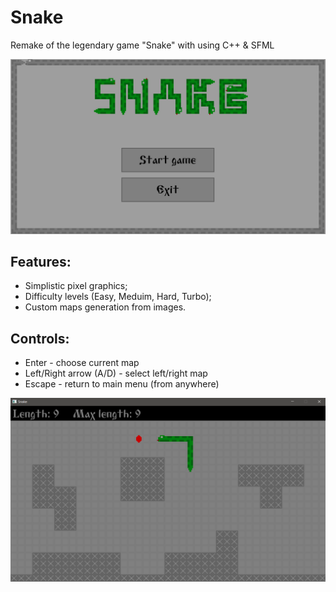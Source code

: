 # Snake

Remake of the legendary game "Snake" with using C++ & SFML

![Preview](https://github.com/jagerwil/Snake/blob/master/main_menu.png)

## Features:

- Simplistic pixel graphics;
- Difficulty levels (Easy, Meduim, Hard, Turbo);
- Custom maps generation from images.

## Controls:

- Enter - choose current map
- Left/Right arrow (A/D) - select left/right map
- Escape - return to main menu (from anywhere)

![Preview](https://github.com/jagerwil/Snake/blob/master/preview.png)
